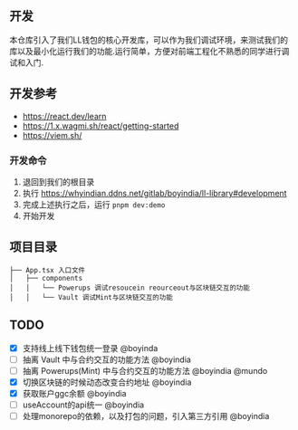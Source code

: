 ## 开发

本仓库引入了我们LL钱包的核心开发库，可以作为我们调试环境，来测试我们的库以及最小化运行我们的功能.运行简单，方便对前端工程化不熟悉的同学进行调试和入门.

## 开发参考

- https://react.dev/learn
- https://1.x.wagmi.sh/react/getting-started
- https://viem.sh/

### 开发命令

1. 退回到我们的根目录
2. 执行 https://whyindian.ddns.net/gitlab/boyindia/ll-library#development
3. 完成上述执行之后，运行 `pnpm dev:demo`
4. 开始开发

## 项目目录

```
├── App.tsx 入口文件
│   ├── components
│   │   └── Powerups 调试resoucein reourceout与区块链交互的功能
│   │   └── Vault 调试Mint与区块链交互的功能
```

## TODO

- [x] 支持线上线下钱包统一登录 @boyinda
- [ ] 抽离 Vault 中与合约交互的功能方法 @boyindia
- [ ] 抽离 Powerups(Mint) 中与合约交互的功能方法 @boyindia @mundo
- [x] 切换区块链的时候动态改变合约地址 @boyindia
- [x] 获取账户ggc余额 @boyindia
- [ ] useAccount的api统一 @boyindia
- [ ] 处理monorepo的依赖，以及打包的问题，引入第三方引用 @boyindia
